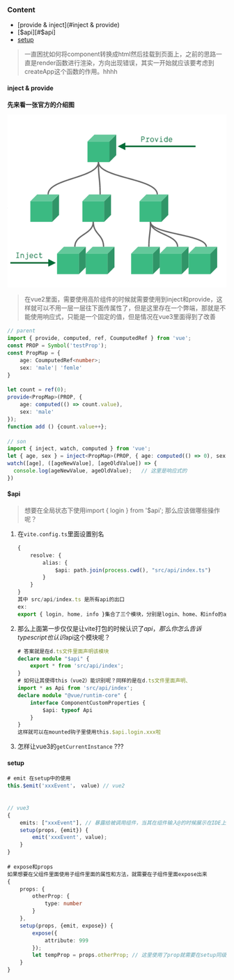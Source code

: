 ### Content

- [provide & inject](#inject & provide)
- [$api][#$api]
- [setup](#setup)

> 一直困扰如何将component转换成html然后挂载到页面上，之前的思路一直是render函数进行渲染，方向出现错误，其实一开始就应该要考虑到createApp这个函数的作用。hhhh

#### inject & provide

**先来看一张官方的介绍图**

![](./img/components_provide.png)

> 在vue2里面，需要使用高阶组件的时候就需要使用到inject和provide，这样就可以不用一层一层往下面传属性了，但是这里存在一个弊端，那就是不能使用响应式，只能是一个固定的值，但是情况在vue3里面得到了改善

```typescript
// parent
import { provide, computed, ref, CoumputedRef } from 'vue';
const PROP = Symbol('testProp');
const PropMap = {
    age: CoumputedRef<number>;
    sex: 'male'| 'femle'
}

let count = ref(0);
provide<PropMap>(PROP, {
    age: computed(() => count.value),
    sex: 'male'
});
function add () {count.value++};

// son
import { inject, watch, computed } from 'vue';
let { age, sex } = inject<PropMap>(PROP, { age: computed(() => 0), sex: 'female' });
watch([age], ([ageNewValue], [ageOldValue]) => {
  console.log(ageNewValue, ageOldValue);   // 这里是响应式的
})
```



#### $api

> 想要在全局状态下使用import { login } from '$api'; 那么应该做哪些操作呢？

1. 在`vite.config.ts`里面设置别名

   ```typescript
   {
       resolve: {
           alias: {
               $api: path.join(process.cwd(), "src/api/index.ts")
           }
       }
   }
   其中 src/api/index.ts 是所有api的出口
   ex: 
   export { login, home, info }集合了三个模块，分别是login、home、和info的api接口，那么当我们需要在业务里面使用的使用，可以通过import { home } from '$api';
   ```

2. 那么上面第一步仅仅是让vite打包的时候认识了$api，那么你怎么告诉typescript也认识$api这个模块呢？

   ```typescript
   # 答案就是在d.ts文件里面声明该模块
   declare module "$api" {
       export * from 'src/api/index';
   }
   # 如何让其使得this（vue2）能识别呢？同样的是在d.ts文件里面声明、
   import * as Api from 'src/api/index';
   declare module "@vue/runtim-core" {
       interface ComponentCustomProperties {
           $api: typeof Api
       }
   }
   这样就可以在mounted钩子里使用this.$api.login.xxx啦
   ```

3.  怎样让vue3的`getCurrentInstance` ???



#### setup

```typescript
# emit 在setup中的使用
this.$emit('xxxEvent'， value) // vue2


// vue3
{
    emits: ["xxxEvent"], // 暴露给被调用组件，当其在组件输入@的时候展示在IDE上面的方法
    setup(props, {emit}) {
        emit('xxxEvent', value);
    }
}

# expose和props
如果想要在父组件里面使用子组件里面的属性和方法，就需要在子组件里面expose出来
{
    props: {
        otherProp: {
            type: number
        }
    },
    setup(props, {emit, expose}) {
        expose({
            attribute: 999
        });
        let tempProp = props.otherProp; // 这里使用了prop就需要在setup同级声明下props
    }
}
```



